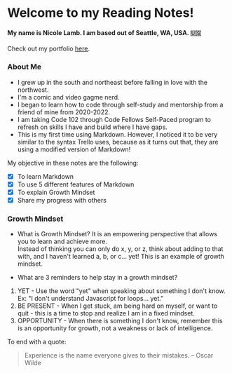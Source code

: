 # Welcome to my **Reading Notes**!

#### **My name is __Nicole Lamb__. I am based out of Seattle, WA, USA.** :us:
Check out my portfolio [here](https://github.com/Nicole-Lamb).

### About Me
- I grew up in the south and northeast before falling in love with the northwest.
- I'm a comic and video gagme nerd.
- I began to learn how to code through self-study and mentorship from a friend of mine from 2020-2022. 
- I am taking Code 102 through Code Fellows Self-Paced program to refresh on skills I have and build where I have gaps. 
- This is my first time using Markdown. However, I noticed it to be very similar to the syntax Trello uses, because as it turns out that, they are using a modified version of Markdown!

My objective in these notes are the following:

- [x] To learn Markdown
- [x] To use 5 different features of Markdown
- [x] To explain Growth Mindset
- [x] Share my progress with others

### Growth Mindset
- What is Growth Mindset?
It is an empowering perspective that allows you to learn and achieve more.  
Instead of thinking you can only do x, y, or z, think about adding to that with, and I haven't learned a, b, or c... yet! 
This is an example of growth mindset.

- What are 3 reminders to help stay in a growth mindset?
1. YET - Use the word "yet" when speaking about something I don't know. Ex: "I don't understand Javascript for loops... yet."
2. BE PRESENT - When I get stuck, am being hard on myself, or want to quit - this is a time to stop and realize I am in a fixed mindset.
3. OPPORTUNITY - When there is something I don't know, remember this is an opportunity for growth, not a weakness or lack of intelligence.

To end with a quote:
> Experience is the name everyone gives to their mistakes. – Oscar Wilde
